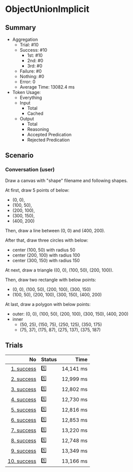 # ObjectUnionImplicit
## Summary
  - Aggregation
    - Trial: #10
    - Success: #10
      - 1st: #10
      - 2nd: #0
      - 3rd: #0
    - Failure: #0
    - Nothing: #0
    - Error: 0
    - Average Time: 13082.4 ms
  - Token Usage:
    - Everything
    - Input
      - Total
      - Cached
    - Output
      - Total
      - Reasoning
      - Accepted Predication
      - Rejected Predication

## Scenario
### Conversation (user)
Draw a canvas with "shape" filename and following shapes.

At first, draw 5 points of below:

  - (0, 0),
  - (100, 50),
  - (200, 100),
  - (300, 150),
  - (400, 200)

Then, draw a line between (0, 0) and (400, 200).

After that, draw three circles with below:

  - center (100, 50) with radius 50
  - center (200, 100) with radius 100
  - center (300, 150) with radius 150

At next, draw a triangle ((0, 0), (100, 50), (200, 100)).

Then, draw two rectangle with below points:

  - (0, 0), (100, 50), (200, 100), (300, 150)
  - (100, 50), (200, 100), (300, 150), (400, 200)

At last, draw a polygon with below points:

  - outer: (0, 0), (100, 50), (200, 100), (300, 150), (400, 200)
  - inner
    - (50, 25), (150, 75), (250, 125), (350, 175)
    - (75, 37), (175, 87), (275, 137), (375, 187)

## Trials
No | Status | Time
---:|:-------|------:
[1. success](./trials/1.success.json) | 1️⃣ | 14,141 ms
[2. success](./trials/2.success.json) | 1️⃣ | 12,999 ms
[3. success](./trials/3.success.json) | 1️⃣ | 12,802 ms
[4. success](./trials/4.success.json) | 1️⃣ | 12,730 ms
[5. success](./trials/5.success.json) | 1️⃣ | 12,816 ms
[6. success](./trials/6.success.json) | 1️⃣ | 12,853 ms
[7. success](./trials/7.success.json) | 1️⃣ | 13,220 ms
[8. success](./trials/8.success.json) | 1️⃣ | 12,748 ms
[9. success](./trials/9.success.json) | 1️⃣ | 13,349 ms
[10. success](./trials/10.success.json) | 1️⃣ | 13,166 ms